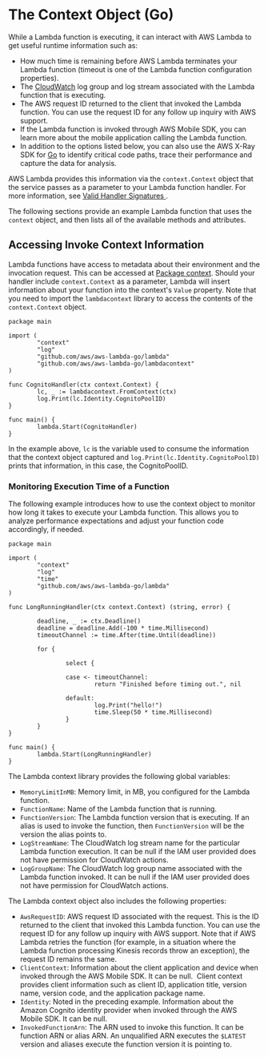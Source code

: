 # The Context Object \(Go\)<a name="go-programming-model-context"></a>

While a Lambda function is executing, it can interact with AWS Lambda to get useful runtime information such as:
+ How much time is remaining before AWS Lambda terminates your Lambda function \(timeout is one of the Lambda function configuration properties\)\.
+ The [CloudWatch](https://aws.amazon.com/documentation/cloudwatch/) log group and log stream associated with the Lambda function that is executing\.
+ The AWS request ID returned to the client that invoked the Lambda function\. You can use the request ID for any follow up inquiry with AWS support\.
+ If the Lambda function is invoked through AWS Mobile SDK, you can learn more about the mobile application calling the Lambda function\.
+ In addition to the options listed below, you can also use the AWS X\-Ray SDK for [Go](go-tracing.md) to identify critical code paths, trace their performance and capture the data for analysis\. 

AWS Lambda provides this information via the `context.Context` object that the service passes as a parameter to your Lambda function handler\. For more information, see [Valid Handler Signatures ](go-programming-model-handler-types.md#go-programming-model-handler-types-signatures)\.

 The following sections provide an example Lambda function that uses the `context` object, and then lists all of the available methods and attributes\. 

## Accessing Invoke Context Information<a name="go-programming-model-context-access"></a>

Lambda functions have access to metadata about their environment and the invocation request\. This can be accessed at [Package context](https://golang.org/pkg/context/)\. Should your handler include `context.Context` as a parameter, Lambda will insert information about your function into the context's `Value` property\. Note that you need to import the `lambdacontext` library to access the contents of the `context.Context` object\.

```
package main
 
import (
        "context"
        "log"
        "github.com/aws/aws-lambda-go/lambda"
        "github.com/aws/aws-lambda-go/lambdacontext"
)
 
func CognitoHandler(ctx context.Context) {
        lc, _ := lambdacontext.FromContext(ctx)
        log.Print(lc.Identity.CognitoPoolID)
}
 
func main() {
        lambda.Start(CognitoHandler)
}
```

In the example above, `lc` is the variable used to consume the information that the context object captured and `log.Print(lc.Identity.CognitoPoolID)` prints that information, in this case, the CognitoPoolID\.

### Monitoring Execution Time of a Function<a name="go-programming-model-monitoring-execution-time"></a>

The following example introduces how to use the context object to monitor how long it takes to execute your Lambda function\. This allows you to analyze performance expectations and adjust your function code accordingly, if needed\. 

```
package main

import (
        "context"
        "log"
        "time"
        "github.com/aws/aws-lambda-go/lambda"
)

func LongRunningHandler(ctx context.Context) (string, error) {

        deadline, _ := ctx.Deadline()
        deadline = deadline.Add(-100 * time.Millisecond)
        timeoutChannel := time.After(time.Until(deadline))

        for {

                select {

                case <- timeoutChannel:
                        return "Finished before timing out.", nil

                default:
                        log.Print("hello!")
                        time.Sleep(50 * time.Millisecond)
                }
        }
}

func main() {
        lambda.Start(LongRunningHandler)
}
```

The Lambda context library provides the following global variables:
+ `MemoryLimitInMB`: Memory limit, in MB, you configured for the Lambda function\.
+ `FunctionName`: Name of the Lambda function that is running\.
+ `FunctionVersion`: The Lambda function version that is executing\. If an alias is used to invoke the function, then `FunctionVersion` will be the version the alias points to\.
+ `LogStreamName`: The CloudWatch log stream name for the particular Lambda function execution\. It can be null if the IAM user provided does not have permission for CloudWatch actions\.
+ `LogGroupName`: The CloudWatch log group name associated with the Lambda function invoked\. It can be null if the IAM user provided does not have permission for CloudWatch actions\.

The Lambda context object also includes the following properties:
+  `AwsRequestID`: AWS request ID associated with the request\. This is the ID returned to the client that invoked this Lambda function\. You can use the request ID for any follow up inquiry with AWS support\. Note that if AWS Lambda retries the function \(for example, in a situation where the Lambda function processing Kinesis records throw an exception\), the request ID remains the same\.
+ `ClientContext`: Information about the client application and device when invoked through the AWS Mobile SDK\. It can be null\.  Client context provides client information such as client ID, application title, version name, version code, and the application package name\.
+  `Identity`: Noted in the preceding example\. Information about the Amazon Cognito identity provider when invoked through the AWS Mobile SDK\. It can be null\.
+ `InvokedFunctionArn`: The ARN used to invoke this function\. It can be function ARN or alias ARN\. An unqualified ARN executes the `$LATEST` version and aliases execute the function version it is pointing to\. 